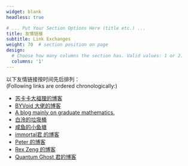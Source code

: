 ```yaml
---
widget: blank
headless: true

# ... Put Your Section Options Here (title etc.) ...
title: 友情链接
subtitle: Link Exchanges
weight: 70  # section position on page
design:
  # Choose how many columns the section has. Valid values: 1 or 2.
  columns: '1'
---
```


以下友情链接按时间先后排列：  
(Following links are ordered chronologically:)  

- [苏卡卡大福狸的博客](https://blog.skk.moe/)
- [BYVoid 大佬的博客](https://byvoid.com/zht/blog/)
- [A blog mainly on graduate mathematics.](https://desvl.xyz/)
- [白泠的垃圾桶](https://kaf.moe/)
- [咸鱼的小鱼塘](https://blog.zjyl1994.com/)
- [immortal君 的博客](http://immmortal.tk/)
- [Peter 的博客](https://yangxiamao.github.io/)
- [Rex Zeng 的博客](https://blog.rexskz.info/)
- [Quantum Ghost 君的博客](https://blog.quantumghost.dev)
